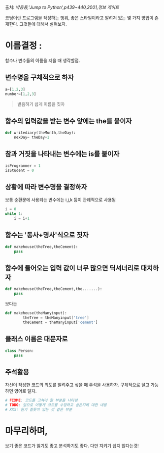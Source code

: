 <!--
.. title: 파이썬 코딩 스타일
.. slug: python_codingstyle
.. date: 2012-10-09 17:34:27 UTC+09:00
.. tags: Python
.. category: python
.. link: 
.. description: 파이썬 코드를 작성할때 참고할것
.. type: text
-->

출처: *박응용,'Jump to Python',p439~440,2001,정보 게이트*

코딩이란 프로그램을 작성하는 행위, 좋은 스타일이라고 알려져 있는 몇 가지 방법이 존재한다. 그것들에 대해서 살펴보자.

# 이름결정 : 
함수나 변수들의 이름을 지을 때 생각할점.

## 변수명을 구체적으로 하자
```python 
a=[1,2,3]
number=[1,2,3]
```
   
> 발음하기 쉽게 이름을 짓자
  
## 함수의 입력값을 받는 변수 앞에는 the를 붙이자
```python
def writediary(theMonth,theDay):
    nexDay= theDay+1
```

## 참과 거짓을 나타내는 변수에는 is를 붙이자

```python
isProgrammer = 1
isStudent = 0
```

## 상황에 따라 변수명을 결정하자
보통 순환문에 사용되는 변수에는 i,j,k 등이 관례적으로 사용됨
```python
i = 0
while 1:
    i = i+1
```

## 함수는 '동사+명사'식으로 짓자
```python
def makehouse(theTree,theCement):
    pass
```

## 함수에 들어오는 입력 값이 너무 많으면 딕셔너리로 대치하자
```python
def makehouse(theTree,theCement,the.......):
    pass
```
보다는

```python
def makehouse(theManyinput):
        theTree = theManyinput['tree']
        theCement = theManyinput['cement']
```

## 클래스 이름은 대문자로

```python
class Person:
    pass
```

## 주석활용
자신이 작성한 코드의 의도를 알려주고 싶을 때 주석을 사용하자. 구체적으로 달고 가능하면 영어로 달자.

```python
# FIXME: 코드를 고쳐야 할 부분을 나타냄
# TODO: 앞으로 어떻게 코드를 수정하고 싶은지에 대한 내용
# XXX: 뭔가 잘못이 있는 것 같은 부분
```

# 마무리하며,
보기 좋은 코드가 읽기도 좋고 분석하기도 좋다. 다만 지키기 쉽지 않다는것!